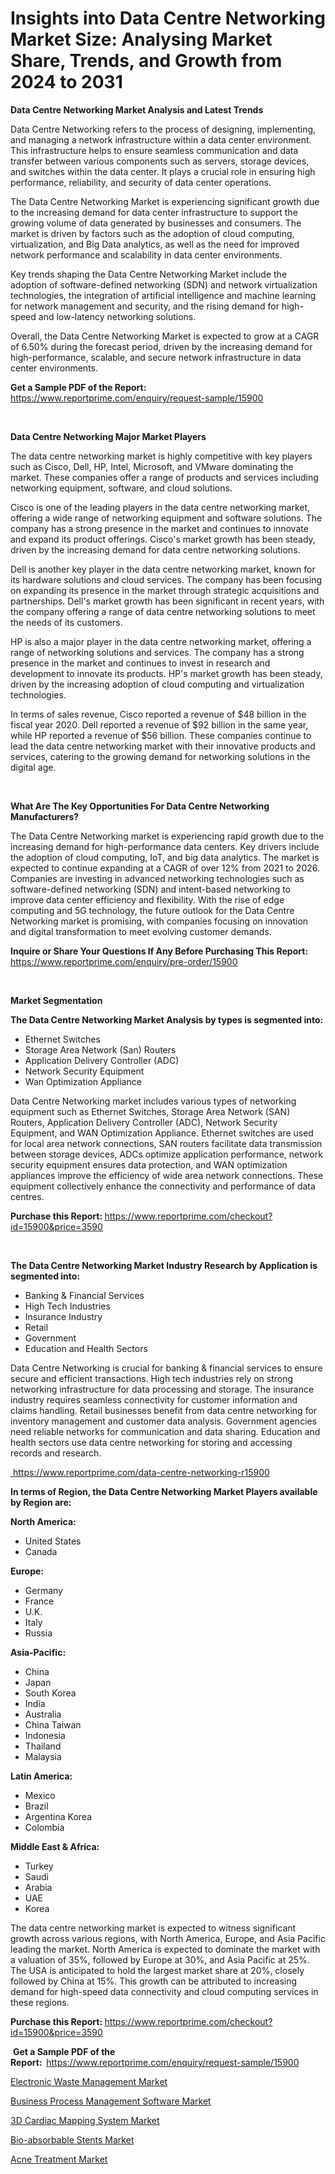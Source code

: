 <p><h1>Insights into Data Centre Networking Market Size: Analysing Market Share, Trends, and Growth from 2024 to 2031</h1></p><p><strong>Data Centre Networking Market Analysis and Latest Trends</strong></p>
<p><p>Data Centre Networking refers to the process of designing, implementing, and managing a network infrastructure within a data center environment. This infrastructure helps to ensure seamless communication and data transfer between various components such as servers, storage devices, and switches within the data center. It plays a crucial role in ensuring high performance, reliability, and security of data center operations.</p><p>The Data Centre Networking Market is experiencing significant growth due to the increasing demand for data center infrastructure to support the growing volume of data generated by businesses and consumers. The market is driven by factors such as the adoption of cloud computing, virtualization, and Big Data analytics, as well as the need for improved network performance and scalability in data center environments.</p><p>Key trends shaping the Data Centre Networking Market include the adoption of software-defined networking (SDN) and network virtualization technologies, the integration of artificial intelligence and machine learning for network management and security, and the rising demand for high-speed and low-latency networking solutions.</p><p>Overall, the Data Centre Networking Market is expected to grow at a CAGR of 6.50% during the forecast period, driven by the increasing demand for high-performance, scalable, and secure network infrastructure in data center environments.</p></p>
<p><strong>Get a Sample PDF of the Report:&nbsp;</strong> <a href="https://www.reportprime.com/enquiry/request-sample/15900">https://www.reportprime.com/enquiry/request-sample/15900</a></p>
<p>&nbsp;</p>
<p><strong>Data Centre Networking Major Market Players</strong></p>
<p><p>The data centre networking market is highly competitive with key players such as Cisco, Dell, HP, Intel, Microsoft, and VMware dominating the market. These companies offer a range of products and services including networking equipment, software, and cloud solutions.</p><p>Cisco is one of the leading players in the data centre networking market, offering a wide range of networking equipment and software solutions. The company has a strong presence in the market and continues to innovate and expand its product offerings. Cisco's market growth has been steady, driven by the increasing demand for data centre networking solutions.</p><p>Dell is another key player in the data centre networking market, known for its hardware solutions and cloud services. The company has been focusing on expanding its presence in the market through strategic acquisitions and partnerships. Dell's market growth has been significant in recent years, with the company offering a range of data centre networking solutions to meet the needs of its customers.</p><p>HP is also a major player in the data centre networking market, offering a range of networking solutions and services. The company has a strong presence in the market and continues to invest in research and development to innovate its products. HP's market growth has been steady, driven by the increasing adoption of cloud computing and virtualization technologies.</p><p>In terms of sales revenue, Cisco reported a revenue of $48 billion in the fiscal year 2020. Dell reported a revenue of $92 billion in the same year, while HP reported a revenue of $56 billion. These companies continue to lead the data centre networking market with their innovative products and services, catering to the growing demand for networking solutions in the digital age.</p></p>
<p>&nbsp;</p>
<p><strong>What Are The Key Opportunities For Data Centre Networking Manufacturers?</strong></p>
<p><p>The Data Centre Networking market is experiencing rapid growth due to the increasing demand for high-performance data centers. Key drivers include the adoption of cloud computing, IoT, and big data analytics. The market is expected to continue expanding at a CAGR of over 12% from 2021 to 2026. Companies are investing in advanced networking technologies such as software-defined networking (SDN) and intent-based networking to improve data center efficiency and flexibility. With the rise of edge computing and 5G technology, the future outlook for the Data Centre Networking market is promising, with companies focusing on innovation and digital transformation to meet evolving customer demands.</p></p>
<p><strong>Inquire or Share Your Questions If Any Before Purchasing This Report:</strong> <a href="https://www.reportprime.com/enquiry/pre-order/15900">https://www.reportprime.com/enquiry/pre-order/15900</a></p>
<p>&nbsp;</p>
<p><strong>Market Segmentation</strong></p>
<p><strong>The Data Centre Networking Market Analysis by types is segmented into:</strong></p>
<p><ul><li>Ethernet Switches</li><li>Storage Area Network (San) Routers</li><li>Application Delivery Controller (ADC)</li><li>Network Security Equipment</li><li>Wan Optimization Appliance</li></ul></p>
<p><p>Data Centre Networking market includes various types of networking equipment such as Ethernet Switches, Storage Area Network (SAN) Routers, Application Delivery Controller (ADC), Network Security Equipment, and WAN Optimization Appliance. Ethernet switches are used for local area network connections, SAN routers facilitate data transmission between storage devices, ADCs optimize application performance, network security equipment ensures data protection, and WAN optimization appliances improve the efficiency of wide area network connections. These equipment collectively enhance the connectivity and performance of data centres.</p></p>
<p><strong>Purchase this Report:&nbsp;</strong><a href="https://www.reportprime.com/checkout?id=15900&price=3590">https://www.reportprime.com/checkout?id=15900&price=3590</a></p>
<p>&nbsp;</p>
<p><strong>The Data Centre Networking Market Industry Research by Application is segmented into:</strong></p>
<p><ul><li>Banking & Financial Services</li><li>High Tech Industries</li><li>Insurance Industry</li><li>Retail</li><li>Government</li><li>Education and Health Sectors</li></ul></p>
<p><p>Data Centre Networking is crucial for banking & financial services to ensure secure and efficient transactions. High tech industries rely on strong networking infrastructure for data processing and storage. The insurance industry requires seamless connectivity for customer information and claims handling. Retail businesses benefit from data centre networking for inventory management and customer data analysis. Government agencies need reliable networks for communication and data sharing. Education and health sectors use data centre networking for storing and accessing records and research.</p></p>
<p><a href="https://www.reportprime.com/data-centre-networking-r15900">&nbsp;https://www.reportprime.com/data-centre-networking-r15900</a></p>
<p><strong>In terms of Region, the Data Centre Networking Market Players available by Region are:</strong></p>
<p>
    <p> <strong> North America: </strong>
        <ul>
            <li>United States</li>
            <li>Canada</li>
        </ul>
        </p> 
    <p> <strong> Europe: </strong>
        <ul>
            <li>Germany</li>
            <li>France</li>
            <li>U.K.</li>
            <li>Italy</li>
            <li>Russia</li>
        </ul>
        </p> 
    <p> <strong> Asia-Pacific: </strong>
        <ul>
            <li>China</li>
            <li>Japan</li>
            <li>South Korea</li>
            <li>India</li>
            <li>Australia</li>
            <li>China Taiwan</li>
            <li>Indonesia</li>
            <li>Thailand</li>
            <li>Malaysia</li>
        </ul>
        </p> 
    <p> <strong> Latin America: </strong>
        <ul>
            <li>Mexico</li>
            <li>Brazil</li>
            <li>Argentina Korea</li>
            <li>Colombia</li>
        </ul>
        </p> 
    <p> <strong> Middle East & Africa: </strong>
        <ul>
            <li>Turkey</li>
            <li>Saudi</li>
            <li>Arabia</li>
            <li>UAE</li>
            <li>Korea</li>
        </ul>
    </p>
    </p>
<p><p>The data centre networking market is expected to witness significant growth across various regions, with North America, Europe, and Asia Pacific leading the market. North America is expected to dominate the market with a valuation of 35%, followed by Europe at 30%, and Asia Pacific at 25%. The USA is anticipated to hold the largest market share at 20%, closely followed by China at 15%. This growth can be attributed to increasing demand for high-speed data connectivity and cloud computing services in these regions.</p></p>
<p><strong>Purchase this Report: </strong><a href="https://www.reportprime.com/checkout?id=15900&price=3590">https://www.reportprime.com/checkout?id=15900&price=3590</a></p>
<p>&nbsp;<strong>Get a Sample PDF of the Report:&nbsp;&nbsp;</strong><a href="https://www.reportprime.com/enquiry/request-sample/15900">https://www.reportprime.com/enquiry/request-sample/15900</a></p>
<p><strong></strong></p>
<p><p><a href="https://github.com/trameciabutler45/Market-Research-Report-List-1/blob/main/electronic-waste-management-market.md">Electronic Waste Management Market</a></p><p><a href="https://github.com/JosephMorgnlvXXff/Market-Research-Report-List-1/blob/main/business-process-management-software-market.md">Business Process Management Software Market</a></p><p><a href="https://github.com/btwcqfvq34/Market-Research-Report-List-2/blob/main/3d-cardiac-mapping-system-market.md">3D Cardiac Mapping System Market</a></p><p><a href="https://www.linkedin.com/pulse/comprehensive-anal-firmotion-6cuxc?trackingId=LQyf2kmbTpumN1nc83qjzg%3D%3D">Bio-absorbable Stents Market</a></p><p><a href="https://github.com/ochgvvcj16/Market-Research-Report-List-1/blob/main/acne-treatment-market.md">Acne Treatment Market</a></p></p>